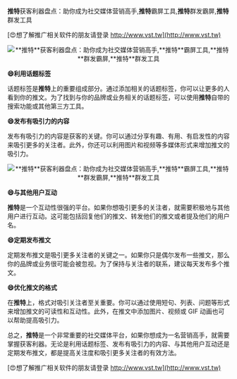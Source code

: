 **推特**获客利器盘点：助你成为社交媒体营销高手,**推特**霸屏工具,**推特**群发霸屏,**推特**群发工具

[😍想了解推广相关软件的朋友请登录 http://www.vst.tw](http://www.vst.tw)

 <center><img src="https://vst.tw/MP4/tuiguang/png/6.png" alt="**推特**获客利器盘点：助你成为社交媒体营销高手,**推特**霸屏工具,**推特**群发霸屏,**推特**群发工具"></center>

**😄利用话题标签**

话题标签是**推特**上的重要组成部分。通过添加相关的话题标签，你可以让更多的人看到你的推文。为了找到与你的品牌或业务相关的话题标签，可以使用**推特**自带的搜索功能或其他第三方工具。

**😄发布有吸引力的内容**

发布有吸引力的内容是获客的关键。你可以通过分享有趣、有用、有启发性的内容来吸引更多的关注者。此外，你还可以利用图片和视频等多媒体形式来增加推文的吸引力。

 <center><img src="https://vst.tw/MP4/tuiguang/png/4.png" alt="**推特**获客利器盘点：助你成为社交媒体营销高手,**推特**霸屏工具,**推特**群发霸屏,**推特**群发工具"></center>

**😄与其他用户互动**

**推特**是一个互动性很强的平台。如果你想吸引更多的关注者，就需要积极地与其他用户进行互动。这可能包括回复他们的推文、转发他们的推文或者提及他们的用户名。

**😄定期发布推文**

定期发布推文是吸引更多关注者的关键之一。如果你只是偶尔发布一些推文，那么你的品牌或业务很可能会被忽视。为了保持与关注者的联系，建议每天发布多个推文。

**😄优化推文的格式**

在**推特**上，格式对吸引关注者至关重要。你可以通过使用短句、列表、问题等形式来增加推文的可读性和互动性。此外，在推文中添加图片、视频或 GIF 动画也可以帮助提高吸引力。

总之，**推特**是一个非常重要的社交媒体平台，如果你想成为一名营销高手，就需要掌握获客利器。无论是利用话题标签、发布有吸引力的内容、与其他用户互动还是定期发布推文，都是提高关注度和吸引更多关注者的有效方法。

[😍想了解推广相关软件的朋友请登录 http://www.vst.tw](http://www.vst.tw)



